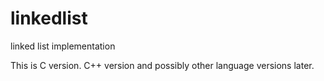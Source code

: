linkedlist
==========

linked list implementation

This is C version.  C++ version and possibly other language versions later.


